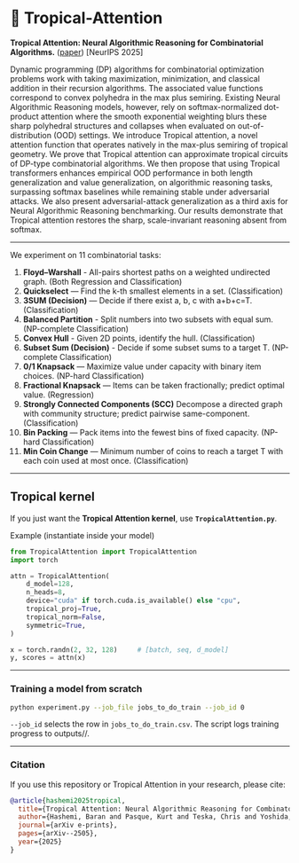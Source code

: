 # 🌴 Tropical-Attention
**Tropical Attention: Neural Algorithmic Reasoning for Combinatorial Algorithms.** ([paper](https://arxiv.org/abs/2505.17190)) [NeurIPS 2025]

Dynamic programming (DP) algorithms for combinatorial optimization problems work with taking maximization, minimization, and classical addition in their recursion algorithms. The associated value functions correspond to convex polyhedra in the max plus semiring. Existing Neural Algorithmic Reasoning models, however, rely on softmax-normalized dot-product attention where the smooth exponential weighting blurs these sharp polyhedral structures and collapses when evaluated on out-of-distribution (OOD) settings. We introduce Tropical attention, a novel attention function that operates natively in the max-plus semiring of tropical geometry. We prove that Tropical attention can approximate tropical circuits of DP-type combinatorial algorithms. We then propose that using Tropical transformers enhances empirical OOD performance in both length generalization and value generalization, on algorithmic reasoning tasks, surpassing softmax baselines while remaining stable under adversarial attacks. We also present adversarial-attack generalization as a third axis for Neural Algorithmic Reasoning benchmarking. Our results demonstrate that Tropical attention restores the sharp, scale-invariant reasoning absent from softmax.

---
We experiment on 11 combinatorial tasks:

1. **Floyd–Warshall** - All-pairs shortest paths on a weighted undirected graph. (Both Regression and Classification)
2. **Quickselect** — Find the k-th smallest elements in a set. (Classification)
3. **3SUM (Decision)** — Decide if there exist a, b, c with a+b+c=T. (Classification)
4. **Balanced Partition** - Split numbers into two subsets with equal sum. (NP-complete Classification)
5. **Convex Hull** - Given 2D points, identify the hull. (Classification)
6. **Subset Sum (Decision)** - Decide if some subset sums to a target T. (NP-complete Classification)
7. **0/1 Knapsack** — Maximize value under capacity with binary item choices. (NP-hard Classification)
8. **Fractional Knapsack** — Items can be taken fractionally; predict optimal value. (Regression)
9. **Strongly Connected Components (SCC)** Decompose a directed graph with community structure; predict pairwise same-component. (Classification)
10. **Bin Packing** — Pack items into the fewest bins of fixed capacity. (NP-hard Classification)
11. **Min Coin Change** — Minimum number of coins to reach a target T with each coin used at most once. (Classification)

---

## Tropical kernel

If you just want the **Tropical Attention kernel**, use **`TropicalAttention.py`**.

<summary>Example (instantiate inside your model)</summary>

```python
from TropicalAttention import TropicalAttention
import torch

attn = TropicalAttention(
    d_model=128,
    n_heads=8,
    device="cuda" if torch.cuda.is_available() else "cpu",
    tropical_proj=True,
    tropical_norm=False,
    symmetric=True,
)

x = torch.randn(2, 32, 128)     # [batch, seq, d_model]
y, scores = attn(x)
```

---

### Training a model from scratch
```bash
python experiment.py --job_file jobs_to_do_train --job_id 0 
```
`--job_id` selects the row in `jobs_to_do_train.csv`.
The script logs training progress to outputs/<timestamp>/.

---

### Citation

If you use this repository or Tropical Attention in your research, please cite:

```bibtex
@article{hashemi2025tropical,
  title={Tropical Attention: Neural Algorithmic Reasoning for Combinatorial Algorithms},
  author={Hashemi, Baran and Pasque, Kurt and Teska, Chris and Yoshida, Ruriko},
  journal={arXiv e-prints},
  pages={arXiv--2505},
  year={2025}
}
```




